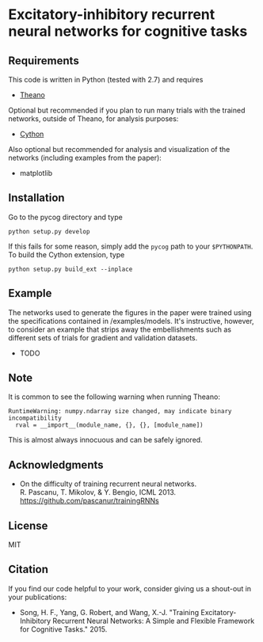 # Excitatory-inhibitory recurrent neural networks for cognitive tasks

## Requirements

This code is written in Python (tested with 2.7) and requires

* [Theano](http://deeplearning.net/software/theano/)

Optional but recommended if you plan to run many trials with the trained networks, outside of Theano, for analysis purposes:

* [Cython](http://cython.org/)

Also optional but recommended for analysis and visualization of the networks (including examples from the paper):

* matplotlib

## Installation

Go to the pycog directory and type

```
python setup.py develop
```

If this fails for some reason, simply add the ``pycog`` path to your ``$PYTHONPATH``. To build the Cython extension, type

```
python setup.py build_ext --inplace
```

## Example

The networks used to generate the figures in the paper were trained using the specifications contained in /examples/models. It's instructive, however, to consider an example that strips away the embellishments such as different sets of trials for gradient and validation datasets.

* TODO

## Note

It is common to see the following warning when running Theano:

```
RuntimeWarning: numpy.ndarray size changed, may indicate binary incompatibility
  rval = __import__(module_name, {}, {}, [module_name])
```

This is almost always innocuous and can be safely ignored.

## Acknowledgments

* On the difficulty of training recurrent neural networks.                                         
  R. Pascanu, T. Mikolov, & Y. Bengio, ICML 2013.                                                  
  https://github.com/pascanur/trainingRNNs

## License

MIT

## Citation

If you find our code helpful to your work, consider giving us a shout-out in your publications:

* Song, H. F., Yang, G. Robert, and Wang, X.-J. "Training Excitatory-Inhibitory Recurrent Neural Networks: A Simple and Flexible Framework for Cognitive Tasks." 2015.
